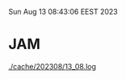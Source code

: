 Sun Aug 13 08:43:06 EEST 2023
# JAM
<a href='./cache/202308/13_08.log'>./cache/202308/13_08.log</a>
